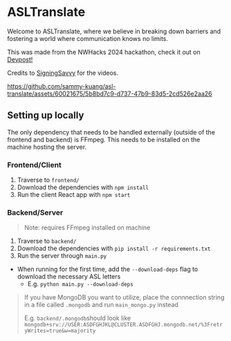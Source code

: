 # ASLTranslate
Welcome to ASLTranslate, where we believe in breaking down barriers and fostering a world where communication knows no limits.

This was made from the NWHacks 2024 hackathon, check it out on [Devpost!](https://devpost.com/software/asltranslate)

Credits to [SigningSavvy](https://www.signingsavvy.com/) for the videos.

https://github.com/sammy-kuang/asl-translate/assets/60021675/5b8bd7c9-d737-47b9-83d5-2cd526e2aa26


## Setting up locally

The only dependency that needs to be handled externally (outside of the frontend and backend) is FFmpeg. This needs to be installed on the machine hosting the server.

### Frontend/Client
1. Traverse to `frontend/`
2. Download the dependencies with `npm install`
3. Run the client React app with `npm start`

### Backend/Server
> Note: requires FFmpeg installed on machine

1. Traverse to `backend/`
2. Download the dependencies with `pip install -r requirements.txt`
3. Run the server through `main.py`
- When running for the first time, add the `--download-deps` flag to download the necessary ASL letters
    - E.g. `python main.py --download-deps`  

> If you have MongoDB you want to utilize, place the connnection string in a file called `.mongodb` and run `main_mongo.py` instead
>
>E.g. `backend/.mongodb`should look like
>`mongodb+srv://USER:ASDFGHJKL@CLUSTER.ASDFGHJ.mongodb.net/%3FretryWrites=true&w=majority`

